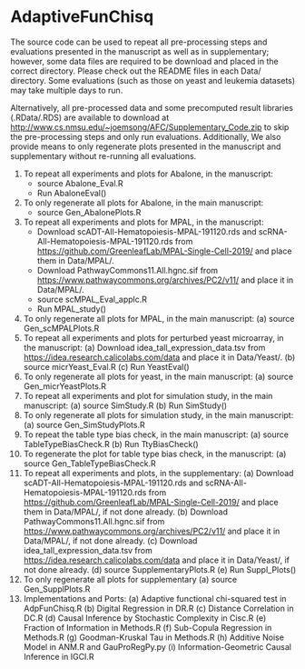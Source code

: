 # AdaptiveFunChisq

The source code can be used to repeat all pre-processing steps and evaluations presented in the manuscript as well as in supplementary; however, some data files are required to be download and placed in the correct directory. Please check out the README files in each Data/ directory. Some evaluations (such as those on yeast and leukemia datasets) may take multiple days to run.

Alternatively, all pre-processed data and some precomputed result libraries (.RData/.RDS) are available to download at http://www.cs.nmsu.edu/~joemsong/AFC/Supplementary_Code.zip to skip the pre-processing steps and only run evaluations. Additionally, We also provide means to only regenerate plots presented in the manuscript and supplementary without re-running all evaluations.

1. To repeat all experiments and plots for Abalone, in the manuscript: 
    * source Abalone_Eval.R
    * Run AbaloneEval()
2. To only regenerate all plots for Abalone, in the main manuscript:
    * source Gen_AbalonePlots.R
3. To repeat all experiments and plots for MPAL, in the manuscript:
    * Download scADT-All-Hematopoiesis-MPAL-191120.rds and scRNA-All-Hematopoiesis-MPAL-191120.rds from https://github.com/GreenleafLab/MPAL-Single-Cell-2019/ and place them in Data/MPAL/.
    * Download PathwayCommons11.All.hgnc.sif from https://www.pathwaycommons.org/archives/PC2/v11/ and place it in Data/MPAL/.
    * source scMPAL_Eval_applc.R
    * Run MPAL_study()
4. To only regenerate all plots for MPAL, in the main manuscript: 
  (a) source Gen_scMPALPlots.R
5. To repeat all experiments and plots for perturbed yeast microarray, in the manuscript:
  (a) Download idea_tall_expression_data.tsv from https://idea.research.calicolabs.com/data and place it in Data/Yeast/.
  (b) source micrYeast_Eval.R
  (c) Run YeastEval()
6. To only regenerate all plots for yeast, in the main manuscript:
  (a) source Gen_micrYeastPlots.R
7. To repeat all experiments and plot for simulation study, in the main manuscript:
  (a) source SimStudy.R 
  (b) Run SimStudy()
8. To only regenerate all plots for simulation study, in the main manuscript: 
  (a) source Gen_SimStudyPlots.R
9. To repeat the table type bias check, in the main manuscript: 
  (a) source TableTypeBiasCheck.R
  (b) Run TtyBiasCheck()
10. To regenerate the plot for table type bias check, in the manuscript:
  (a) source Gen_TableTypeBiasCheck.R
11. To repeat all experiments and plots, in the supplementary:
  (a) Download scADT-All-Hematopoiesis-MPAL-191120.rds and scRNA-All-Hematopoiesis-MPAL-191120.rds from https://github.com/GreenleafLab/MPAL-Single-Cell-2019/ and place them in Data/MPAL/, if not done already.
  (b) Download PathwayCommons11.All.hgnc.sif from https://www.pathwaycommons.org/archives/PC2/v11/ and place it in Data/MPAL/, if not done already.
  (c) Download idea_tall_expression_data.tsv from https://idea.research.calicolabs.com/data and place it in Data/Yeast/, if not done already.
  (d) source SupplementaryPlots.R
  (e) Run Suppl_Plots()
12. To only regenerate all plots for supplementary 
  (a) source Gen_SupplPlots.R
13. Implementations and Ports:
  (a) Adaptive functional chi-squared test in AdpFunChisq.R 
  (b) Digital Regression in DR.R
  (c) Distance Correlation in DC.R
  (d) Causal Inference by Stochastic Complexity in Cisc.R 
  (e) Fraction of Information in Methods.R
  (f) Sub-Copula Regression in Methods.R
  (g) Goodman-Kruskal Tau in Methods.R
  (h) Additive Noise Model in ANM.R and GauProRegPy.py
  (i) Information-Geometric Causal Inference in IGCI.R
